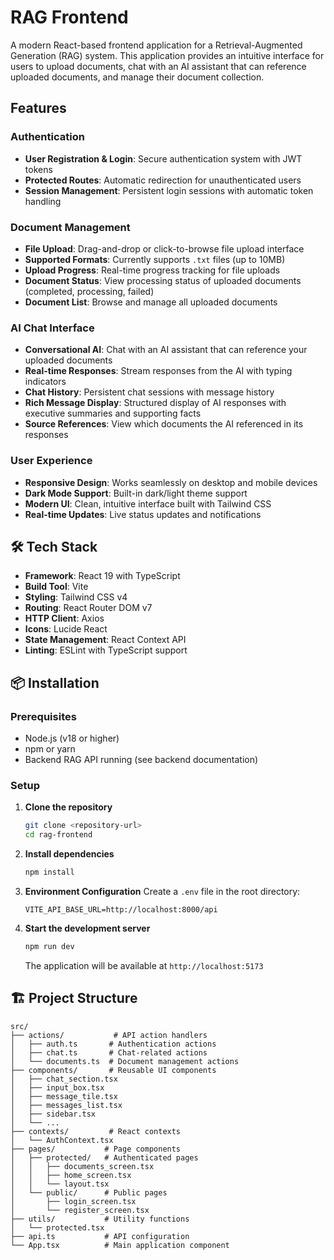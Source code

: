 # RAG Frontend

A modern React-based frontend application for a Retrieval-Augmented Generation (RAG) system. This application provides an intuitive interface for users to upload documents, chat with an AI assistant that can reference uploaded documents, and manage their document collection.

##  Features

### Authentication
- **User Registration & Login**: Secure authentication system with JWT tokens
- **Protected Routes**: Automatic redirection for unauthenticated users
- **Session Management**: Persistent login sessions with automatic token handling

### Document Management
- **File Upload**: Drag-and-drop or click-to-browse file upload interface
- **Supported Formats**: Currently supports `.txt` files (up to 10MB)
- **Upload Progress**: Real-time progress tracking for file uploads
- **Document Status**: View processing status of uploaded documents (completed, processing, failed)
- **Document List**: Browse and manage all uploaded documents

### AI Chat Interface
- **Conversational AI**: Chat with an AI assistant that can reference your uploaded documents
- **Real-time Responses**: Stream responses from the AI with typing indicators
- **Chat History**: Persistent chat sessions with message history
- **Rich Message Display**: Structured display of AI responses with executive summaries and supporting facts
- **Source References**: View which documents the AI referenced in its responses

### User Experience
- **Responsive Design**: Works seamlessly on desktop and mobile devices
- **Dark Mode Support**: Built-in dark/light theme support
- **Modern UI**: Clean, intuitive interface built with Tailwind CSS
- **Real-time Updates**: Live status updates and notifications

## 🛠️ Tech Stack

- **Framework**: React 19 with TypeScript
- **Build Tool**: Vite
- **Styling**: Tailwind CSS v4
- **Routing**: React Router DOM v7
- **HTTP Client**: Axios
- **Icons**: Lucide React
- **State Management**: React Context API
- **Linting**: ESLint with TypeScript support

## 📦 Installation

### Prerequisites
- Node.js (v18 or higher)
- npm or yarn
- Backend RAG API running (see backend documentation)

### Setup

1. **Clone the repository**
   ```bash
   git clone <repository-url>
   cd rag-frontend
   ```

2. **Install dependencies**
   ```bash
   npm install
   ```

3. **Environment Configuration**
   Create a `.env` file in the root directory:
   ```env
   VITE_API_BASE_URL=http://localhost:8000/api
   ```

4. **Start the development server**
   ```bash
   npm run dev
   ```

   The application will be available at `http://localhost:5173`

## 🏗️ Project Structure

```
src/
├── actions/           # API action handlers
│   ├── auth.ts       # Authentication actions
│   ├── chat.ts       # Chat-related actions
│   └── documents.ts  # Document management actions
├── components/       # Reusable UI components
│   ├── chat_section.tsx
│   ├── input_box.tsx
│   ├── message_tile.tsx
│   ├── messages_list.tsx
│   ├── sidebar.tsx
│   └── ...
├── contexts/         # React contexts
│   └── AuthContext.tsx
├── pages/           # Page components
│   ├── protected/   # Authenticated pages
│   │   ├── documents_screen.tsx
│   │   ├── home_screen.tsx
│   │   └── layout.tsx
│   └── public/      # Public pages
│       ├── login_screen.tsx
│       └── register_screen.tsx
├── utils/           # Utility functions
│   └── protected.tsx
├── api.ts           # API configuration
└── App.tsx          # Main application component
```
